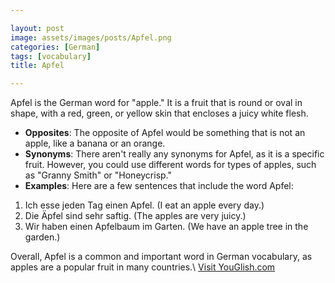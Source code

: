 ```yaml
---

layout: post
image: assets/images/posts/Apfel.png
categories: [German]
tags: [vocabulary]
title: Apfel

---
```


Apfel is the German word for "apple." It is a fruit that is round or oval in shape, with a red, green, or yellow skin that encloses a juicy white flesh.

* **Opposites**: The opposite of Apfel would be something that is not an apple, like a banana or an orange.
* **Synonyms**: There aren't really any synonyms for Apfel, as it is a specific fruit. However, you could use different words for types of apples, such as "Granny Smith" or "Honeycrisp."
* **Examples**: Here are a few sentences that include the word Apfel:

1. Ich esse jeden Tag einen Apfel. (I eat an apple every day.)
2. Die Äpfel sind sehr saftig. (The apples are very juicy.)
3. Wir haben einen Apfelbaum im Garten. (We have an apple tree in the garden.)

Overall, Apfel is a common and important word in German vocabulary, as apples are a popular fruit in many countries.\ <a id="yg-widget-0" class="youglish-widget" data-query="Apfel" data-lang="german" data-components="8412" data-auto-start="0" data-bkg-color="theme_light" data-title="How%20to%20pronounce%20Apfel%20in%20German"  rel="nofollow" href="https://youglish.com">Visit YouGlish.com</a><script async src="https://youglish.com/public/emb/widget.js" charset="utf-8"></script>